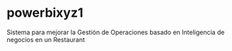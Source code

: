 # powerbixyz1
Sistema para mejorar la Gestión de Operaciones basado en Inteligencia de negocios en un Restaurant
